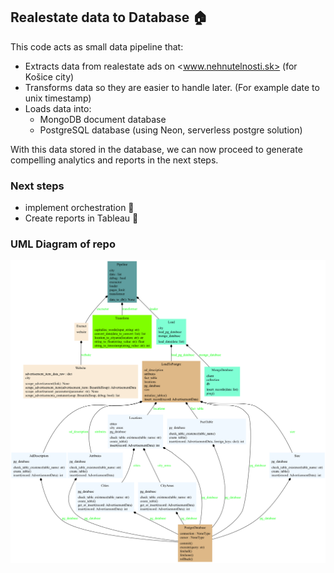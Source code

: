 ## Realestate data to Database :house:

This code acts as small data pipeline that:  
- Extracts data from realestate ads on <www.nehnutelnosti.sk> (for Košice city)
- Transforms data so they are easier to handle later. (For example date to unix timestamp)
- Loads data into:
    - MongoDB document database
    - PostgreSQL database (using Neon, serverless postgre solution)

With this data stored in the database, we can now proceed to generate compelling analytics and reports in the next steps.

### Next steps  
- implement orchestration :pushpin:
- Create reports in Tableau :pushpin:

### UML Diagram of repo

![UML Diagram](/docs/classes_pipeline.png)
